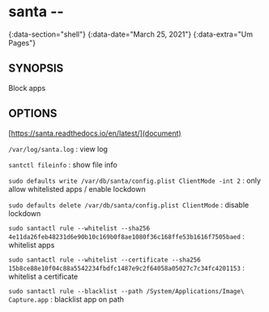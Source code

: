 # santa --
{:data-section="shell"}
{:data-date="March 25, 2021"}
{:data-extra="Um Pages"}

## SYNOPSIS
Block apps

## OPTIONS

[https://santa.readthedocs.io/en/latest/](document)

`/var/log/santa.log`
: view log

`santctl fileinfo`
: show file info

`sudo defaults write /var/db/santa/config.plist ClientMode -int 2`
: only allow whitelisted apps / enable lockdown

`sudo defaults delete /var/db/santa/config.plist ClientMode`
: disable lockdown

`sudo santactl rule --whitelist --sha256 4e11da26feb48231d6e90b10c169b0f8ae1080f36c168ffe53b1616f7505baed`
: whitelist apps

`sudo santactl rule --whitelist --certificate --sha256 15b8ce88e10f04c88a5542234fbdfc1487e9c2f64058a05027c7c34fc4201153`
: whitelist a certificate

`sudo santactl rule --blacklist --path /System/Applications/Image\ Capture.app`
: blacklist app on path
